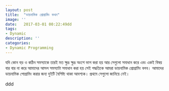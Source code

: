 ```yaml
---
layout: post
title:  "ডায়নামিক প্রোগ্রামিং কথন"
image: ''
date:   2017-03-01 00:22:49dd
tags:
- Dynamic
description: ''
categories:
- Dynamic Programming
---
```

যদি কোন বড় ও কঠিন সমস্যাকে তারই মত ক্ষুদ্র ক্ষুদ্র অংশে ভাগ করা হয় আর সেগুলো সমাধান করে এবং একই বিষয় বার বার না করে আমাদের আসল সমস্যাটা সমাধান করা হয় সেই পদ্ধতিকে আমরা ডায়নামিক প্রোগ্রামিং বলব। 
আমাদের ডায়নামিক পোগ্রামিং করার জন্য দুইটি বৈশিষ্ট্য থাকা আবশ্যক। প্রথমে সেগুলো জানিয়ে নেই।  

ddd
